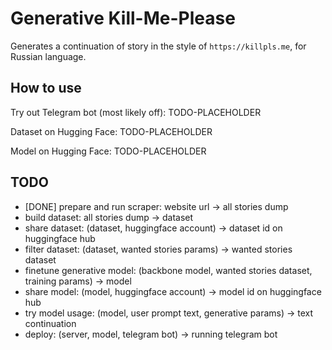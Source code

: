 # Generative Kill-Me-Please

Generates a continuation of story in the style of `https://killpls.me`, for Russian language.


## How to use

Try out Telegram bot (most likely off): TODO-PLACEHOLDER

Dataset on Hugging Face: TODO-PLACEHOLDER

Model on Hugging Face: TODO-PLACEHOLDER


## TODO
- [DONE] prepare and run scraper: website url -> all stories dump
- build dataset: all stories dump -> dataset
- share dataset: (dataset, huggingface account) -> dataset id on huggingface hub
- filter dataset: (dataset, wanted stories params) -> wanted stories dataset
- finetune generative model: (backbone model, wanted stories dataset, training params) -> model
- share model: (model, huggingface account) -> model id on huggingface hub
- try model usage: (model, user prompt text, generative params) -> text continuation
- deploy: (server, model, telegram bot) -> running telegram bot
